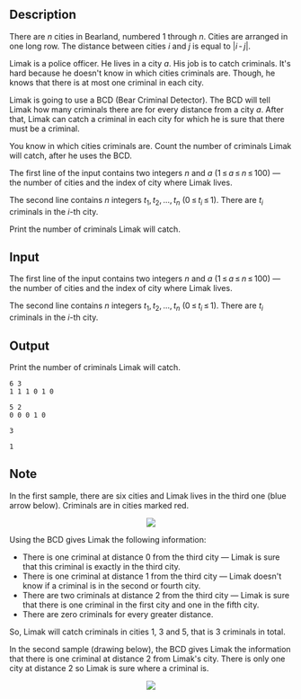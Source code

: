 ## Description

<div><p>There are <span class="tex-span"><i>n</i></span> cities in Bearland, numbered <span class="tex-span">1</span> through <span class="tex-span"><i>n</i></span>. Cities are arranged in one long row. The distance between cities <span class="tex-span"><i>i</i></span> and <span class="tex-span"><i>j</i></span> is equal to <span class="tex-span">|<i>i</i> - <i>j</i>|</span>.</p><p>Limak is a police officer. He lives in a city <span class="tex-span"><i>a</i></span>. His job is to catch criminals. It's hard because he doesn't know in which cities criminals are. Though, he knows that there is <span class="tex-font-style-bf">at most one</span> criminal in each city.</p><p>Limak is going to use a BCD (Bear Criminal Detector). The BCD will tell Limak how many criminals there are for every distance from a city <span class="tex-span"><i>a</i></span>. After that, Limak can catch a criminal in each city for which he <span class="tex-font-style-bf">is sure</span> that there must be a criminal.</p><p>You know in which cities criminals are. Count the number of criminals Limak will catch, after he uses the BCD.</p></div><div class="input-specification"><p>The first line of the input contains two integers <span class="tex-span"><i>n</i></span> and <span class="tex-span"><i>a</i></span> (<span class="tex-span">1 ≤ <i>a</i> ≤ <i>n</i> ≤ 100</span>)&nbsp;— the number of cities and the index of city where Limak lives.</p><p>The second line contains <span class="tex-span"><i>n</i></span> integers <span class="tex-span"><i>t</i><sub class="lower-index">1</sub>, <i>t</i><sub class="lower-index">2</sub>, ..., <i>t</i><sub class="lower-index"><i>n</i></sub></span> (<span class="tex-span">0 ≤ <i>t</i><sub class="lower-index"><i>i</i></sub> ≤ 1</span>). There are <span class="tex-span"><i>t</i><sub class="lower-index"><i>i</i></sub></span> criminals in the <span class="tex-span"><i>i</i></span>-th city.</p></div><div class="output-specification"><p>Print the number of criminals Limak will catch.</p></div>

## Input

<p>The first line of the input contains two integers <span class="tex-span"><i>n</i></span> and <span class="tex-span"><i>a</i></span> (<span class="tex-span">1 ≤ <i>a</i> ≤ <i>n</i> ≤ 100</span>)&nbsp;— the number of cities and the index of city where Limak lives.</p><p>The second line contains <span class="tex-span"><i>n</i></span> integers <span class="tex-span"><i>t</i><sub class="lower-index">1</sub>, <i>t</i><sub class="lower-index">2</sub>, ..., <i>t</i><sub class="lower-index"><i>n</i></sub></span> (<span class="tex-span">0 ≤ <i>t</i><sub class="lower-index"><i>i</i></sub> ≤ 1</span>). There are <span class="tex-span"><i>t</i><sub class="lower-index"><i>i</i></sub></span> criminals in the <span class="tex-span"><i>i</i></span>-th city.</p>

## Output

<p>Print the number of criminals Limak will catch.</p>





```input1
6 3
1 1 1 0 1 0

```




```input2
5 2
0 0 0 1 0

```




```output1
3

```




```output2
1

```



## Note

<p>In the first sample, there are six cities and Limak lives in the third one (blue arrow below). Criminals are in cities marked red.</p><center> <img class="tex-graphics" src="file://ilbUSE7P.png" style="max-width: 100.0%;max-height: 100.0%;"> </center><p>Using the BCD gives Limak the following information:</p><ul> <li> There is one criminal at distance <span class="tex-span">0</span> from the third city&nbsp;— Limak is sure that this criminal is exactly in the third city. </li><li> There is one criminal at distance <span class="tex-span">1</span> from the third city&nbsp;— Limak doesn't know if a criminal is in the second or fourth city. </li><li> There are two criminals at distance <span class="tex-span">2</span> from the third city&nbsp;— Limak is sure that there is one criminal in the first city and one in the fifth city. </li><li> There are zero criminals for every greater distance. </li></ul><p>So, Limak will catch criminals in cities <span class="tex-span">1</span>, <span class="tex-span">3</span> and <span class="tex-span">5</span>, that is <span class="tex-span">3</span> criminals in total.</p><p>In the second sample (drawing below), the BCD gives Limak the information that there is one criminal at distance <span class="tex-span">2</span> from Limak's city. There is only one city at distance <span class="tex-span">2</span> so Limak is sure where a criminal is.</p><center> <img class="tex-graphics" src="file://b0qUAMhb.png" style="max-width: 100.0%;max-height: 100.0%;"> </center>
